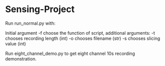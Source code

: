 # Sensing-Project

Run run_normal.py with:

Initial argument -f choose the function of script, additional arguments:
-t chooses recording length (int)
-o chooses filename (str)
-s chooses slicing value (int)

Run eight_channel_demo.py to get eight channel 10s recording demonstration.